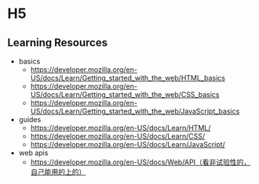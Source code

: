 # H5

## Learning Resources

- basics
    - https://developer.mozilla.org/en-US/docs/Learn/Getting_started_with_the_web/HTML_basics
    - https://developer.mozilla.org/en-US/docs/Learn/Getting_started_with_the_web/CSS_basics
    - https://developer.mozilla.org/en-US/docs/Learn/Getting_started_with_the_web/JavaScript_basics
- guides
    - https://developer.mozilla.org/en-US/docs/Learn/HTML/
    - https://developer.mozilla.org/en-US/docs/Learn/CSS/
    - https://developer.mozilla.org/en-US/docs/Learn/JavaScript/
- web apis
    - https://developer.mozilla.org/en-US/docs/Web/API（看非试验性的，自己能用的上的）
